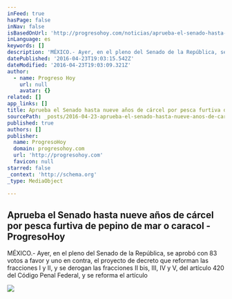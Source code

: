 ```yaml
---
inFeed: true
hasPage: false
inNav: false
isBasedOnUrl: 'http://progresohoy.com/noticias/aprueba-el-senado-hasta-nueve-anos-de-carcel-por-pesca-furtiva-de-pepino-de-mar-o-caracol-10065617/?utm_source=dlvr.it&utm_medium=facebook'
inLanguage: es
keywords: []
description: 'MÉXICO.- Ayer, en el pleno del Senado de la República, se aprobó con 83 votos a favor y uno en contra, el proyecto de decreto que reforman las fracciones I y II, y se derogan las fracciones II bis, III, IV y V, del artículo 420 del Código Penal Federal, y se reforma el artículo'
datePublished: '2016-04-23T19:03:15.542Z'
dateModified: '2016-04-23T19:03:09.321Z'
author:
  - name: Progreso Hoy
    url: null
    avatar: {}
related: []
app_links: []
title: Aprueba el Senado hasta nueve años de cárcel por pesca furtiva de pepino de mar o caracol - ProgresoHoy
sourcePath: _posts/2016-04-23-aprueba-el-senado-hasta-nueve-anos-de-carcel-por-pesca-furti.md
published: true
authors: []
publisher:
  name: ProgresoHoy
  domain: progresohoy.com
  url: 'http://progresohoy.com'
  favicon: null
starred: false
_context: 'http://schema.org'
_type: MediaObject

---
```

<article style=""><h1>Aprueba el Senado hasta nueve años de cárcel por pesca furtiva de pepino de mar o caracol - ProgresoHoy</h1><p>MÉXICO.- Ayer, en el pleno del Senado de la República, se aprobó con 83 votos a favor y uno en contra, el proyecto de decreto que reforman las fracciones I y II, y se derogan las fracciones II bis, III, IV y V, del artículo 420 del Código Penal Federal, y se reforma el artículo</p><img src="http://i1.wp.com/progresohoy.com/wp-content/uploads/2015/12/ImagePH-2015-12-09-a-las-9.26.04-a.m..jpg?resize=1119%2C625" /></article>